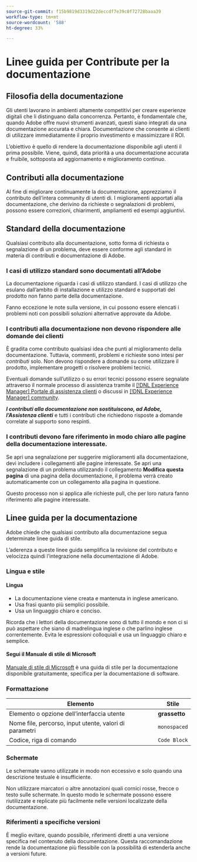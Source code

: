 ```yaml
---
source-git-commit: f15b9819d3319d22deccdf7e39c0f72728baaa39
workflow-type: tm+mt
source-wordcount: '588'
ht-degree: 33%

---
```

# Linee guida per Contribute per la documentazione

## Filosofia della documentazione

Gli utenti lavorano in ambienti altamente competitivi per creare esperienze digitali che li distinguano dalla concorrenza. Pertanto, è fondamentale che, quando Adobe offre nuovi strumenti avanzati, questi siano integrati da una documentazione accurata e chiara. Documentazione che consente ai clienti di utilizzare immediatamente il proprio investimento e massimizzare il ROI.

L’obiettivo è quello di rendere la documentazione disponibile agli utenti il prima possibile. Viene, quindi, data priorità a una documentazione accurata e fruibile, sottoposta ad aggiornamento e miglioramento continuo.

## Contributi alla documentazione

Al fine di migliorare continuamente la documentazione, apprezziamo il contributo dell’intera community di utenti di. I miglioramenti apportati alla documentazione, che derivino da richieste o segnalazioni di problemi, possono essere correzioni, chiarimenti, ampliamenti ed esempi aggiuntivi.

## Standard della documentazione

Qualsiasi contributo alla documentazione, sotto forma di richiesta o segnalazione di un problema, deve essere conforme agli standard in materia di contributi e documentazione di Adobe.

### I casi di utilizzo standard sono documentati all’Adobe

La documentazione riguarda i casi di utilizzo standard. I casi di utilizzo che esulano dall’ambito di installazione e utilizzo standard e supportati del prodotto non fanno parte della documentazione.

Fanno eccezione le note sulla versione, in cui possono essere elencati i problemi noti con possibili soluzioni alternative approvate da Adobe.

### I contributi alla documentazione non devono rispondere alle domande dei clienti

È gradita come contributo qualsiasi idea che punti al miglioramento della documentazione. Tuttavia, commenti, problemi e richieste sono intesi per *contributi* solo. Non devono rispondere a domande su come utilizzare il prodotto, implementare progetti o risolvere problemi tecnici.

Eventuali domande sull’utilizzo o su errori tecnici possono essere segnalate attraverso il normale processo di assistenza tramite il [[!DNL Experience Manager] Portale di assistenza clienti](https://experienceleague.adobe.com/?support-solution=Experience+Manager&amp;lang=it#home) o discussi in [[!DNL Experience Manager] community](https://experienceleaguecommunities.adobe.com/t5/adobe-experience-manager/ct-p/adobe-experience-manager-community?lang=it).

***I contributi alla documentazione non sostituiscono, ad Adobe, l’Assistenza clienti*** e tutti i contributi che richiedono risposte a domande correlate al supporto sono respinti.

### I contributi devono fare riferimento in modo chiaro alle pagine della documentazione interessate.

Se apri una segnalazione per suggerire miglioramenti alla documentazione, devi includere i collegamenti alle pagine interessate. Se apri una segnalazione di un problema utilizzando il collegamento **Modifica questa pagina** di una pagina della documentazione, il problema verrà creato automaticamente con un collegamento alla pagina in questione.

Questo processo non si applica alle richieste pull, che per loro natura fanno riferimento alle pagine interessate.

## Linee guida per la documentazione

Adobe chiede che qualsiasi contributo alla documentazione segua determinate linee guida di stile.

L’aderenza a queste linee guida semplifica la revisione del contributo e velocizza quindi l’integrazione nella documentazione di Adobe.

### Lingua e stile

#### Lingua

* La documentazione viene creata e mantenuta in inglese americano.
* Usa frasi quanto più semplici possibile.
* Usa un linguaggio chiaro e conciso.

Ricorda che i lettori della documentazione sono di tutto il mondo e non ci si può aspettare che siano di madrelingua inglese o che parlino inglese correntemente. Evita le espressioni colloquiali e usa un linguaggio chiaro e semplice.

#### Segui il Manuale di stile di Microsoft

[Manuale di stile di Microsoft](https://learn.microsoft.com/it-it/style-guide/welcome/) è una guida di stile per la documentazione disponibile gratuitamente, specifica per la documentazione di software.

### Formattazione

| Elemento | Stile |
| -------------------------------------------- | ---------------- |
| Elemento o opzione dell’interfaccia utente | **grassetto** |
| Nome file, percorso, input utente, valori di parametri | `monospaced` |
| Codice, riga di comando | ```Code Block``` |

### Schermate

Le schermate vanno utilizzate in modo non eccessivo e solo quando una descrizione testuale è insufficiente.

Non utilizzare marcatori o altre annotazioni quali cornici rosse, frecce o testo sulle schermate. In questo modo le schermate possono essere riutilizzate e replicate più facilmente nelle versioni localizzate della documentazione.

### Riferimenti a specifiche versioni

È meglio evitare, quando possibile, riferimenti diretti a una versione specifica nel contenuto della documentazione. Questa raccomandazione rende la documentazione più flessibile con la possibilità di estenderla anche a versioni future.

